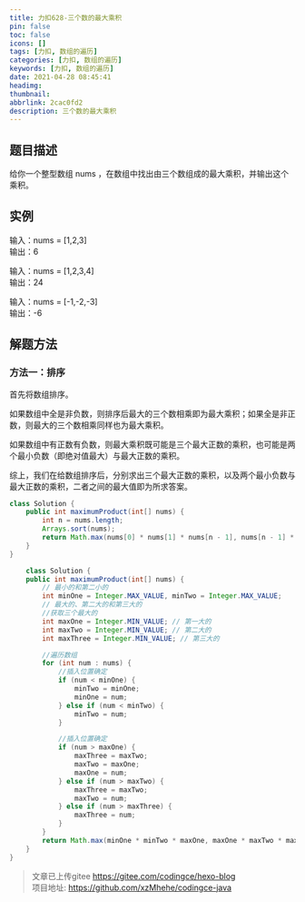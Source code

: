 ```yaml
---
title: 力扣628-三个数的最大乘积
pin: false
toc: false
icons: []
tags: [力扣, 数组的遍历]
categories: [力扣, 数组的遍历]
keywords: [力扣, 数组的遍历]
date: 2021-04-28 08:45:41
headimg: 
thumbnail: 
abbrlink: 2cac0fd2
description: 三个数的最大乘积
---
```



## 题目描述
给你一个整型数组 nums ，在数组中找出由三个数组成的最大乘积，并输出这个乘积。

## 实例


输入：nums = [1,2,3]      
输出：6           

输入：nums = [1,2,3,4]           
输出：24        
     
输入：nums = [-1,-2,-3]     
输出：-6     


## 解题方法

### 方法一：排序
首先将数组排序。

如果数组中全是非负数，则排序后最大的三个数相乘即为最大乘积；如果全是非正数，则最大的三个数相乘同样也为最大乘积。

如果数组中有正数有负数，则最大乘积既可能是三个最大正数的乘积，也可能是两个最小负数（即绝对值最大）与最大正数的乘积。

综上，我们在给数组排序后，分别求出三个最大正数的乘积，以及两个最小负数与最大正数的乘积，二者之间的最大值即为所求答案。


```java
class Solution {
    public int maximumProduct(int[] nums) {
        int n = nums.length;
        Arrays.sort(nums);
        return Math.max(nums[0] * nums[1] * nums[n - 1], nums[n - 1] * nums[n -2] * nums[n - 3]);
    }
}
```

```java
    class Solution {
    public int maximumProduct(int[] nums) {
        // 最小的和第二小的
        int minOne = Integer.MAX_VALUE, minTwo = Integer.MAX_VALUE;
        // 最大的、第二大的和第三大的
        //获取三个最大的
        int maxOne = Integer.MIN_VALUE; // 第一大的
        int maxTwo = Integer.MIN_VALUE; // 第二大的
        int maxThree = Integer.MIN_VALUE; // 第三大的

        //遍历数组
        for (int num : nums) {
            //插入位置确定
            if (num < minOne) {
                minTwo = minOne;
                minOne = num;
            } else if (num < minTwo) {
                minTwo = num;
            }

            //插入位置确定
            if (num > maxOne) {
                maxThree = maxTwo;
                maxTwo = maxOne;
                maxOne = num;
            } else if (num > maxTwo) {
                maxThree = maxTwo;
                maxTwo = num;
            } else if (num > maxThree) {
                maxThree = num;
            }
        }
        return Math.max(minOne * minTwo * maxOne, maxOne * maxTwo * maxThree);
    }
}
```



>文章已上传gitee https://gitee.com/codingce/hexo-blog   
>项目地址: https://github.com/xzMhehe/codingce-java